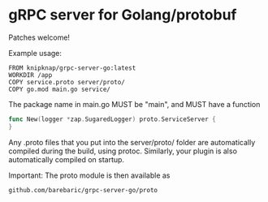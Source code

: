 # gRPC server for Golang/protobuf

Patches welcome!

Example usage:

```docker
FROM knipknap/grpc-server-go:latest
WORKDIR /app
COPY service.proto server/proto/
COPY go.mod main.go service/
```

The package name in main.go MUST be "main", and MUST have a function

```go
func New(logger *zap.SugaredLogger) proto.ServiceServer {
}
```

Any .proto files that you put into the server/proto/ folder are automatically
compiled during the build, using protoc.
Similarly, your plugin is also automatically compiled on startup.

Important: The proto module is then available as

    github.com/barebaric/grpc-server-go/proto
